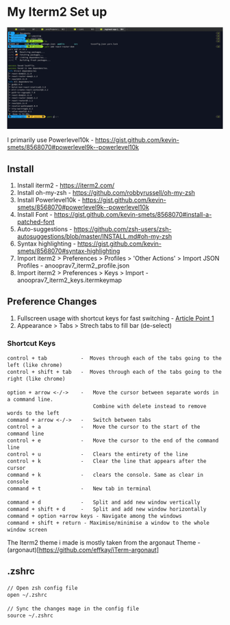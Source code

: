 # My Iterm2 Set up

![Home](/images/iterm2-intro.png)

I primarily use Powerlevel10k - https://gist.github.com/kevin-smets/8568070#powerlevel9k--powerlevel10k

## Install

1. Install iterm2 - https://iterm2.com/
2. Install oh-my-zsh - https://github.com/robbyrussell/oh-my-zsh
3. Install Powerlevel10k - https://gist.github.com/kevin-smets/8568070#powerlevel9k--powerlevel10k
4. Install Font - https://gist.github.com/kevin-smets/8568070#install-a-patched-font
5. Auto-suggestions - https://github.com/zsh-users/zsh-autosuggestions/blob/master/INSTALL.md#oh-my-zsh
6. Syntax highlighting - https://gist.github.com/kevin-smets/8568070#syntax-highlighting
7. Import iterm2 > Preferences > Profiles > 'Other Actions' > Import JSON Profiles - anooprav7_iterm2_profile.json
8. Import iterm2 > Preferences > Keys > Import - anooprav7_iterm2_keys.itermkeymap

## Preference Changes

1. Fullscreen usage with shortcut keys for fast switching - [Article Point 1](https://medium.com/@jessesrsmith/five-tips-for-iterm-91db83cf4d4e)
2. Appearance > Tabs > Strech tabs to fill bar (de-select)

### Shortcut Keys

```
control + tab           -  Moves through each of the tabs going to the left (like chrome)
control + shift + tab   -  Moves through each of the tabs going to the right (like chrome)

option + arrow <-/->    -   Move the cursor between separate words in a command line.
                            Combine with delete instead to remove words to the left
command + arrow <-/->   -   Switch between tabs
control + a             -   Move the cursor to the start of the command line
control + e             -   Move the cursor to the end of the command line
control + u             -   Clears the entirety of the line
control + k             -   Clear the line that appears after the cursor
command + k             -   clears the console. Same as clear in console
command + t             -   New tab in terminal

command + d             -   Split and add new window vertically
command + shift + d     -   Split and add new window horizontally
command + option +arrow keys - Navigate among the windows
command + shift + return - Maximise/minimise a window to the whole window screen
```

The Iterm2 theme i made is mostly taken from the argonaut Theme - (argonaut)[https://github.com/effkay/iTerm-argonaut]

## .zshrc

```
// Open zsh config file
open ~/.zshrc

// Sync the changes mage in the config file
source ~/.zshrc
```
